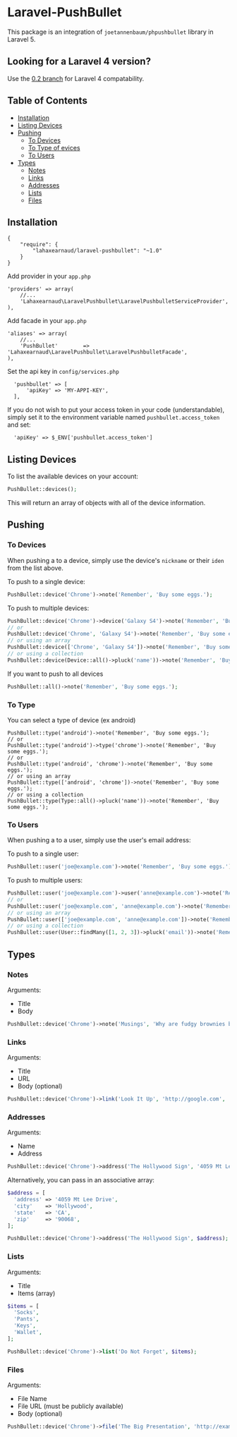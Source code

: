 # Laravel-PushBullet

This package is an integration of `joetannenbaum/phpushbullet` library in Laravel 5.

## Looking for a Laravel 4 version?

Use the [0.2 branch](https://github.com/lahaxearnaud/laravel-pushbullet/tree/v0.2) for Laravel 4 compatability.

## Table of Contents

+ [Installation](#installation)
+ [Listing Devices](#listing-devices)
+ [Pushing](#pushing)
  + [To Devices](#to-devices)
  + [To Type of evices](#to-type)
  + [To Users](#to-users)
+ [Types](#types)
  + [Notes](#notes)
  + [Links](#links)
  + [Addresses](#addresses)
  + [Lists](#lists)
  + [Files](#files)

## Installation


```
{
    "require": {
        "lahaxearnaud/laravel-pushbullet": "~1.0"
    }
}
```

Add provider in your `app.php`


```
'providers' => array(
    //...
    'Lahaxearnaud\LaravelPushbullet\LaravelPushbulletServiceProvider',
),

```

Add facade in your `app.php`


```
'aliases' => array(
    //...
    'PushBullet'        => 'Lahaxearnaud\LaravelPushbullet\LaravelPushbulletFacade',
),

```

Set the api key in `config/services.php`

```
  'pushbullet' => [
      'apiKey' => 'MY-APPI-KEY',
  ],
```

If you do not wish to put your access token in your code (understandable), simply set it to the environment variable named `pushbullet.access_token` and set:

```
  'apiKey' => $_ENV['pushbullet.access_token']
```


## Listing Devices

To list the available devices on your account:

```php
PushBullet::devices();
```

This will return an array of objects with all of the device information.

## Pushing

### To Devices

When pushing a to a device, simply use the device's `nickname` or their `iden` from the list above.

To push to a single device:

```php
PushBullet::device('Chrome')->note('Remember', 'Buy some eggs.');
```

To push to multiple devices:

```php
PushBullet::device('Chrome')->device('Galaxy S4')->note('Remember', 'Buy some eggs.');
// or
PushBullet::device('Chrome', 'Galaxy S4')->note('Remember', 'Buy some eggs.');
// or using an array
PushBullet::device(['Chrome', 'Galaxy S4'])->note('Remember', 'Buy some eggs.');
// or using a collection
PushBullet::device(Device::all()->pluck('name'))->note('Remember', 'Buy some eggs.');
```

If you want to push to all devices

```php
PushBullet::all()->note('Remember', 'Buy some eggs.');
```

### To Type

You can select a type of device (ex android)
```
PushBullet::type('android')->note('Remember', 'Buy some eggs.');
// or
PushBullet::type('android')->type('chrome')->note('Remember', 'Buy some eggs.');
// or
PushBullet::type('android', 'chrome')->note('Remember', 'Buy some eggs.');
// or using an array
PushBullet::type(['android', 'chrome'])->note('Remember', 'Buy some eggs.');
// or using a collection
PushBullet::type(Type::all()->pluck('name'))->note('Remember', 'Buy some eggs.');
```



### To Users

When pushing a to a user, simply use the user's email address:

To push to a single user:

```php
PushBullet::user('joe@example.com')->note('Remember', 'Buy some eggs.');
```

To push to multiple users:

```php
PushBullet::user('joe@example.com')->user('anne@example.com')->note('Remember', 'Buy some eggs.');
// or
PushBullet::user('joe@example.com', 'anne@example.com')->note('Remember', 'Buy some eggs.');
// or using an array
PushBullet::user(['joe@example.com', 'anne@example.com'])->note('Remember', 'Buy some eggs.');
// or using a collection
PushBullet::user(User::findMany([1, 2, 3])->pluck('email'))->note('Remember', 'Buy some eggs.');
```
## Types

### Notes

Arguments:

+ Title
+ Body

```php
PushBullet::device('Chrome')->note('Musings', 'Why are fudgy brownies better than cakey brownies?');
```

### Links

Arguments:

+ Title
+ URL
+ Body (optional)

```php
PushBullet::device('Chrome')->link('Look It Up', 'http://google.com', 'I hear this is a good site for finding things.');
```

### Addresses

Arguments:
+ Name
+ Address

```php
PushBullet::device('Chrome')->address('The Hollywood Sign', '4059 Mt Lee Drive Hollywood, CA 90068');
```

Alternatively, you can pass in an associative array:

```php
$address = [
  'address' => '4059 Mt Lee Drive',
  'city'    => 'Hollywood',
  'state'   => 'CA',
  'zip'     => '90068',
];

PushBullet::device('Chrome')->address('The Hollywood Sign', $address);
```

### Lists

Arguments:
+ Title
+ Items (array)

```php
$items = [
  'Socks',
  'Pants',
  'Keys',
  'Wallet',
];

PushBullet::device('Chrome')->list('Do Not Forget', $items);
```

### Files

Arguments:
+ File Name
+ File URL (must be publicly available)
+ Body (optional)

```php
PushBullet::device('Chrome')->file('The Big Presentation', 'http://example.com/do-not-lose-this.pptx', 'Final version of slides.');
```

